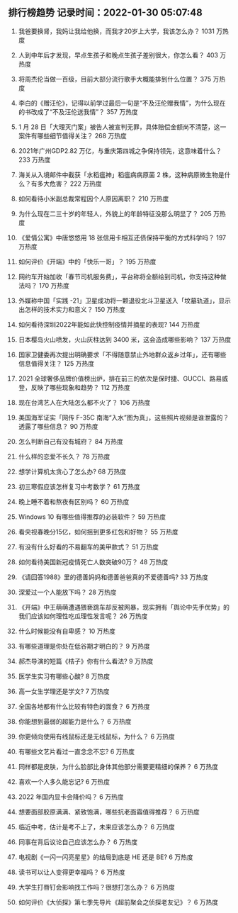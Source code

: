 
## 排行榜趋势 记录时间：2022-01-30 05:07:48
  
  1. 我爸要换肾，我妈让我给他换，而我才20岁上大学，我该怎么办？ 1031 万热度
    
  2. 人到中年后才发现，早点生孩子和晚点生孩子差别很大，你怎么看？ 403 万热度
    
  3. 将周杰伦当做一百级，目前大部分流行歌手大概能排到什么位置？ 375 万热度
    
  4. 李白的《赠汪伦》，记得以前学过最后一句是“不及汪伦赠我情”，为什么现在的书改成了“不及汪伦送我情”？ 357 万热度
    
  5. 1 月 28 日「大理灭门案」被告人被宣判无罪，具体赔偿金额尚不清楚，这一案件有哪些细节值得关注？ 268 万热度
    
  6. 2021年广州GDP2.82 万亿，与重庆第四城之争保持领先，这意味着什么？ 233 万热度
    
  7. 海关从入境邮件中截获「水稻瘟神」稻瘟病病原菌 2 株，这种病原微生物是什么？有多大危害？ 222 万热度
    
  8. 如何看待小米副总裁常程因个人原因离职？ 210 万热度
    
  9. 为什么现在二三十岁的年轻人，外貌上的年龄特征没那么明显了？ 205 万热度
    
  10. 《爱情公寓》中唐悠悠用 18 张信用卡相互还债保持平衡的方式科学吗？ 197 万热度
    
  11. 如何评价《开端》中的「快乐一哥」？ 195 万热度
    
  12. 网约车开始加收「春节司机服务费」，平台称将全额给到司机，你支持这种做法吗？ 170 万热度
    
  13. 外媒称中国「实践 -21」卫星成功将一颗退役北斗卫星送入「坟墓轨道」，显示出怎样的技术实力和意义？ 150 万热度
    
  14. 如何看待深圳2022年能如此快控制疫情并摘星的表现? 144 万热度
    
  15. 日本樱岛火山喷发，火山灰柱达到 3400 米，这会造成哪些影响？ 137 万热度
    
  16. 国家卫健委再次提出明确要求「不得随意禁止外地群众返乡过年」，还有哪些信息值得关注？ 125 万热度
    
  17. 2021 全球奢侈品牌价值榜出炉，排在前三的依次是保时捷、GUCCI、路易威登，反映了哪些现象和趋势？ 112 万热度
    
  18. 现在台湾艺人在大陆怎么都不火了？ 106 万热度
    
  19. 美国海军证实「网传 F-35C 南海“入水”图为真」，这些照片视频是谁泄露的？透露了哪些信息？ 90 万热度
    
  20. 怎么判断自己有没有城府？ 84 万热度
    
  21. 什么样的恋爱不长久？ 78 万热度
    
  22. 想学计算机太贪心了怎么办? 68 万热度
    
  23. 初三寒假应该怎样复习中考数学？ 61 万热度
    
  24. 晚上睡不着和熬夜有区别吗？ 60 万热度
    
  25. Windows 10 有哪些值得推荐的必装软件？ 59 万热度
    
  26. 看央视春晚分15亿，如何摇到更多红包和好物？ 55 万热度
    
  27. 有没有什么好看的不易翻车的美甲款式？ 51 万热度
    
  28. 如何看待美国新冠疫情死亡人数突破90万？ 48 万热度
    
  29. 《请回答1988》里的德善妈妈和德善爸爸真的不爱德善吗? 33 万热度
    
  30. 深爱过一个人能放下吗？ 28 万热度
    
  31. 《开端》中王萌萌遭遇猥亵跳车却反被网暴，现实拥有「舆论中先手优势」的我们应该如何理性吃瓜理性发言呢？ 26 万热度
    
  32. 什么时候能没有自卑感？ 10 万热度
    
  33. 有哪些道理是你处在低谷期才明白的？ 9 万热度
    
  34. 郝杰导演的短篇《桔子》你有什么看法? 9 万热度
    
  35. 医学生实习有哪些心酸? 8 万热度
    
  36. 高一女生学理还是学文? 7 万热度
    
  37. 全国各地都有什么比较有特色的面食？ 6 万热度
    
  38. 你能想到最弱的超能力是什么？ 6 万热度
    
  39. 你更倾向使用有线鼠标还是无线鼠标，为什么？ 6 万热度
    
  40. 有哪些文艺片看过一直念念不忘? 6 万热度
    
  41. 同样都是皮肤，为什么脸部比身体其他部分需要更精细的保养？ 6 万热度
    
  42. 喜欢一个人多久能忘记? 6 万热度
    
  43. 2022 年国内显卡会降价吗？ 6 万热度
    
  44. 想要面部胶原满满、紧致饱满，哪些抗老面霜值得推荐？ 6 万热度
    
  45. 临近中考，估计是考不上了，未来应该怎么办？ 6 万热度
    
  46. 同事在背后议论自己应该怎么办？ 6 万热度
    
  47. 电视剧《一闪一闪亮星星》的结局到底是 HE 还是 BE? 6 万热度
    
  48. 读书可以让人变得更幸福吗？ 6 万热度
    
  49. 大学生打唇钉会影响找工作吗？很想打怎么办？ 6 万热度
    
  50. 如何评价《大侦探》第七季先导片《超前聚会之侦探老友记》？ 6 万热度
    